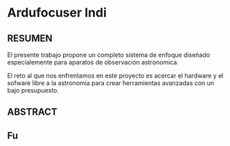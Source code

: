 # Ardufocuser Indi

## RESUMEN

El presente trabajo propone un completo sistema de enfoque diseñado especialemente para aparatos de observación
astronomica.

El reto al que nos enfrentamos en este proyecto es acercar el hardware y el sofware libre a la
astronomia para crear herramientas avanzadas con un bajo presupuesto.




## ABSTRACT


## Fu

